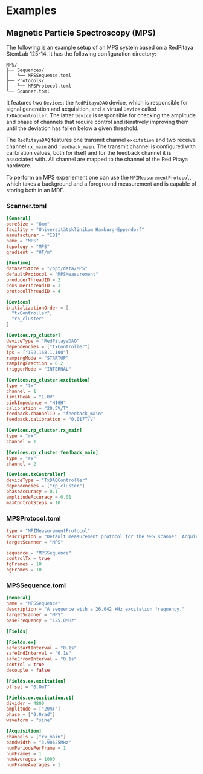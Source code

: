 # Examples
## Magnetic Particle Spectroscopy (MPS)
The following is an example setup of an MPS system based on a RedPitaya StemLab 125-14. It has the following configuration directory:
```
MPS/
├── Sequences/
│   └── MPSSequence.toml
├── Protocols/
│   └── MPSProtocol.toml
└── Scanner.toml
```
It features two `Devices`: the `RedPitayaDAQ` device, which is responsible for signal generation and acquisition, and a virtual `Device` called `TxDAQController`. The latter `Device` is responsible for checking the amplitude and phase of channels that require control and iteratively improving them until the deviation has fallen below a given threshold.

The `RedPitayaDAQ` features one transmit channel `excitation` and two receive channel `rx_main` and `feedback_main`. The transmit channel is configured with calibration values, both for itself and for the feedback channel it is associated with. All channel are mapped to the channel of the Red Pitaya hardware.

To perform an MPS experiement one can use the `MPIMeasurementProtocol`, which takes a background and a foreground measurement and is capable of storing both in an MDF.
### Scanner.toml
```toml
[General]
boreSize = "6mm"
facility = "Universitätsklinikum Hamburg-Eppendorf"
manufacturer = "IBI"
name = "MPS"
topology = "MPS"
gradient = "0T/m"

[Runtime]
datasetStore = "/opt/data/MPS"
defaultProtocol = "MPSMeasurement"
producerThreadID = 2
consumerThreadID = 3
protocolThreadID = 4

[Devices]
initializationOrder = [
  "txController",
  "rp_cluster"
]

[Devices.rp_cluster]
deviceType = "RedPitayaDAQ"
dependencies = ["txController"]
ips = ["192.168.1.100"]
rampingMode = "STARTUP"
rampingFraction = 0.2
triggerMode = "INTERNAL"

[Devices.rp_cluster.excitation]
type = "tx"
channel = 1
limitPeak = "1.0V"
sinkImpedance = "HIGH"
calibration = "20.5V/T"
feedback.channelID = "feedback_main"
feedback.calibration = "0.017T/V"

[Devices.rp_cluster.rx_main]
type = "rx"
channel = 1

[Devices.rp_cluster.feedback_main]
type = "rx"
channel = 2

[Devices.txController]
deviceType = "TxDAQController"
dependencies = ["rp_cluster"]
phaseAccuracy = 0.1
amplitudeAccuracy = 0.01
maxControlSteps = 10
```
### MPSProtocol.toml
```toml
type = "MPIMeasurementProtocol"
description = "Default measurement protocol for the MPS scanner. Acquires a background and forground measurement"
targetScanner = "MPS"

sequence = "MPSSequence"
controlTx = true
fgFrames = 10
bgFrames = 10
```
### MPSSequence.toml
```toml
[General]
name = "MPSSequence"
description = "A sequence with a 26.042 kHz excitation frequency."
targetScanner = "MPS"
baseFrequency = "125.0MHz"

[Fields]

[Fields.ex]
safeStartInterval = "0.1s"
safeEndInterval = "0.1s"
safeErrorInterval = "0.1s"
control = true
decouple = false

[Fields.ex.excitation]
offset = "0.0mT"

[Fields.ex.excitation.c1]
divider = 4800
amplitude = ["20mT"]
phase = ["0.0rad"]
waveform = "sine"

[Acquisition]
channels = ["rx_main"]
bandwidth = "3.90625MHz"
numPeriodsPerFrame = 1
numFrames = 1
numAverages = 1000
numFrameAverages = 1
```